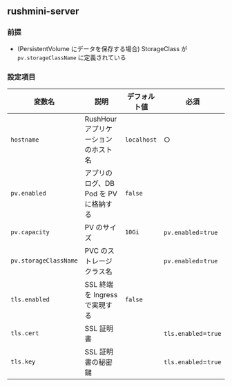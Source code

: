## rushmini-server

### 前提

- (PersistentVolume にデータを保存する場合) StorageClass が `pv.storageClassName` に定義されている

### 設定項目

| 変数名                | 説明                                  | デフォルト値 | 必須                 |
| --------------------- | ------------------------------------- | ------------ | -------------------- |
| `hostname`            | RushHour アプリケーションのホスト名   | `localhost`  | ○                    |
| `pv.enabled`          | アプリのログ、DB Pod を PV に格納する | `false`      |                      |
| `pv.capacity`         | PV のサイズ                           | `10Gi`       | `pv.enabled`=`true`  |
| `pv.storageClassName` | PVC のストレージクラス名              |              | `pv.enabled`=`true`  |
| `tls.enabled`         | SSL 終端を Ingress で実現する         | `false`      |                      |
| `tls.cert`            | SSL 証明書                            |              | `tls.enabled`=`true` |
| `tls.key`             | SSL 証明書の秘密鍵                    |              | `tls.enabled`=`true` |

